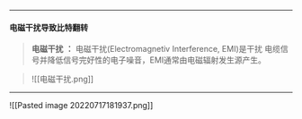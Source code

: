 ----
#### 电磁干扰导致比特翻转
> **电磁干扰** **：** 电磁干扰(Electromagnetiv Interference, EMI)是干扰
> 电缆信号并降低信号完好性的电子噪音，EMI通常由电磁辐射发生源产生。

>![[电磁干扰.png]]
------
![[Pasted image 20220717181937.png]]